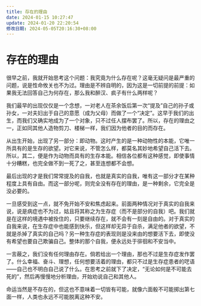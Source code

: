 ```yaml
---
title: 存在的理由
date: 2024-01-15 10:27:47
update: 2024-01-20 22:20:54
修改日期: 2024-05-05T20:16:30+08:00
---
```


# 存在的理由

很早之前，我就开始思考这个问题：我究竟为什么存在呢？这毫无疑问是最严重的问题，说是性命攸关也不为过。理由是不辨自明的，因为这是一切前提的前提：如果我无法回答自己为何存在，那么我和醉汉、疯子有什么两样呢？

我们最早的出现仅仅是一个念想，一对老人在茶余饭后第一次“提及”自己的孙子或孙女，一对夫妇出于自己的意愿（成为父母）而做了一个“决定”。这早于我们的出生，而我们又确实地成为了一个对象，只不过任人摆布罢了。所以，存在的理由之一，正如同其他人造物剪刀、楼梯一样，我们因为他者的目的而存在。

从出生开始，出现了另一部分：即动物。这时产生的是一种动物性的本能，它唯一所具有的是生存的欲望。对它来说，不管怎么样，都莫名其妙地希望自己活下去。所以，其二，便是作为动物而具有的生存本能。相信各位都有这种感觉，即使事情十分糟糕，也完全做不到一死了之，甚至连想都不会想。

最后出现的才是我们常常提及的自我，也就是真实的自我，唯有这一部分才在某种程度上具有自由。而这一部分呢，则完全没有存在的理由，是一种剩余，它完全是没必要的。

一旦感受到这一点，就不免开始不安和焦虑起来。前面两种情况对于真实的自我来说，说是病症也不为过，姑且将其称之为生存症（而不是部分的自我）吧。我们就是在这样的境遇中被拴住的，只要继续存在，就不会有一刻是自由的。对于真实的自我来说，在生存症中也能感到快乐，但这样却无异于自杀，满足他者的欲望，不就是杀掉了真实的自己吗？另一种生存症的表现则是没来由的想要活下去，即使没有希望也要自己欺骗自己。整体的那个自我，便永远处于徘徊和不安当中。

一言蔽之，我们没有任何理由存在。倘若给出一个理由，那也不过是生存症发作罢了。什么幸福、奋斗、理想，任何想要活着的理由，都只不过是生存症患者的呓语——自己也不明白自己说了什么。在思考之前就下了决定，“无论如何是不可能去死的”，然后再慢慢地分析理由，开始劝说自己和其他人。

命运当然是不存在的，但这也不意味着一切皆有可能，就像六面骰不可能掷出第七面一样，人类也永远不可能脱离这种不安。